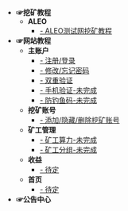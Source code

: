- **☞挖矿教程**
  - **ALEO** 
    - [- ALEO测试网挖矿教程](_document/aleo_testnet.md)
- **☞网站教程**
  - **主账户**
    - [- 注册/登录](_document/account_login.md)
    - [- 修改/忘记密码](_document/reset_passwd.md)
    - [- 双重验证](_document/mfa_authentication.md)
    - [- 手机验证-未完成](_document/phone_authentication.md)
    - [- 防钓鱼码-未完成](_document/fish_code.md)
  - **挖矿账号**
    - [- 添加/隐藏/删除挖矿账号](_document/miner_account.md)
  - **矿工管理**
    - [- 矿工算力-未完成](_document/miner_hashrate.md)
    - [- 矿工分组-未完成](_document/miner_group.md)
  - **收益**
    - [- 待定](_document/earnings.md)
  - **首页**
    - [- 待定](_document/home_page.md)
- **☞公告中心**